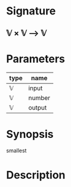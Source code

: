 # Signature
## 𝕍 × 𝕍 ⟶ 𝕍

# Parameters

| type | name |
|------|------|
|𝕍|input|
|𝕍|number|
|𝕍|output|

# Synopsis
smallest

# Description

